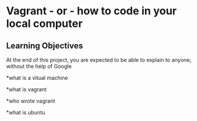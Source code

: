 # Vagrant - or - how to code in your local computer
## Learning Objectives
At the end of this project, you are expected to be able to explain to anyone, without the help of Google

*what is a vitual machine

*what is vagrant

*who wrote vagrant

*what is ubuntu
